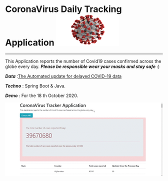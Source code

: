 # CoronaVirus Daily Tracking Application         <img src="covid.png" width="200" height="100">

---------

This Application reports the number of Covid19 cases confirmed across the globe every day. **_Please be responsible wear your masks and stay safe_** :)
                                             


**_Data_** :[The Automated update for delayed COVID-19 data](https://github.com/CSSEGISandData/COVID-19/blob/master/csse_covid_19_data/csse_covid_19_time_series/time_series_covid19_confirmed_global.csv)

**_Techno_** : Spring Boot & Java.

**_Demo_** : For the 18 th October 2020.

![Alt Text](CovidTrackerApp.gif)

